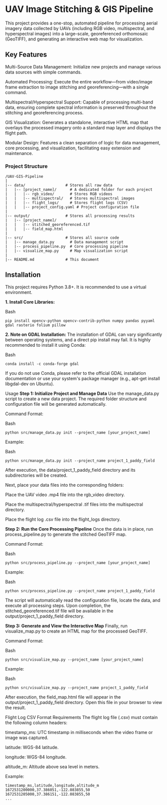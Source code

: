 # UAV Image Stitching & GIS Pipeline
This project provides a one-stop, automated pipeline for processing aerial imagery data collected by UAVs (including RGB video, multispectral, and hyperspectral images) into a large-scale, georeferenced orthomosaic (GeoTIFF), and generating an interactive web map for visualization.

## Key Features
Multi-Source Data Management: Initialize new projects and manage various data sources with simple commands.

Automated Processing: Execute the entire workflow—from video/image frame extraction to image stitching and georeferencing—with a single command.

Multispectral/Hyperspectral Support: Capable of processing multi-band data, ensuring complete spectral information is preserved throughout the stitching and georeferencing process.

GIS Visualization: Generates a standalone, interactive HTML map that overlays the processed imagery onto a standard map layer and displays the flight path.

Modular Design: Features a clean separation of logic for data management, core processing, and visualization, facilitating easy extension and maintenance.

### Project Structure

```
/UAV-GIS-Pipeline
|
|-- data/                  # Stores all raw data
|   |-- [project_name]/      # A dedicated folder for each project
|   |   |-- rgb_video/       # Stores RGB videos
|   |   |-- multispectral/   # Stores multispectral images
|   |   |-- flight_logs/     # Stores flight logs (CSV)
|   |   |-- project_config.yaml # Project configuration file
|
|-- output/                # Stores all processing results
|   |-- [project_name]/
|   |   |-- stitched_georeferenced.tif
|   |   |-- field_map.html
|
|-- src/                   # Stores all source code
|   |-- manage_data.py       # Data management script
|   |-- process_pipeline.py  # Core processing pipeline
|   |-- visualize_map.py     # Map visualization script
|
|-- README.md              # This document
```

## Installation
This project requires Python 3.8+. It is recommended to use a virtual environment.

**1. Install Core Libraries:**

Bash
```
pip install opencv-python opencv-contrib-python numpy pandas pyyaml gdal rasterio folium pillow
```

**2. Note on GDAL Installation:**
The installation of GDAL can vary significantly between operating systems, and a direct pip install may fail. It is highly recommended to install it using Conda:

Bash
```
conda install -c conda-forge gdal
```

If you do not use Conda, please refer to the official GDAL installation documentation or use your system's package manager (e.g., apt-get install libgdal-dev on Ubuntu).

Usage
**Step 1: Initialize Project and Manage Data**
Use the manage_data.py script to create a new data project. The required folder structure and configuration file will be generated automatically.

Command Format:

Bash
```
python src/manage_data.py init --project_name [your_project_name]
```
Example:

Bash
```
python src/manage_data.py init --project_name project_1_paddy_field
```

After execution, the data/project_1_paddy_field directory and its subdirectories will be created.

Next, place your data files into the corresponding folders:

Place the UAV video .mp4 file into the rgb_video directory.

Place the multispectral/hyperspectral .tif files into the multispectral directory.

Place the flight log .csv file into the flight_logs directory.

**Step 2: Run the Core Processing Pipeline**
Once the data is in place, run process_pipeline.py to generate the stitched GeoTIFF map.

Command Format:

Bash
```
python src/process_pipeline.py --project_name [your_project_name]
```
Example:

Bash
```
python src/process_pipeline.py --project_name project_1_paddy_field
```
The script will automatically read the configuration file, locate the data, and execute all processing steps. Upon completion, the stitched_georeferenced.tif file will be available in the output/project_1_paddy_field directory.

**Step 3: Generate and View the Interactive Map**
Finally, run visualize_map.py to create an HTML map for the processed GeoTIFF.

Command Format:

Bash
```
python src/visualize_map.py --project_name [your_project_name]
```
Example:

Bash
```
python src/visualize_map.py --project_name project_1_paddy_field
```

After execution, the field_map.html file will appear in the output/project_1_paddy_field directory. Open this file in your browser to view the result.

Flight Log CSV Format Requirements
The flight log file (.csv) must contain the following column headers:

timestamp_ms: UTC timestamp in milliseconds when the video frame or image was captured.

latitude: WGS-84 latitude.

longitude: WGS-84 longitude.

altitude_m: Altitude above sea level in meters.

Example:

```
timestamp_ms,latitude,longitude,altitude_m
1672531200000,37.386051,-122.083855,50
1672531205000,37.386151,-122.083855,50
...
```

